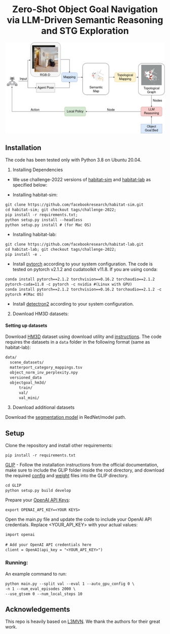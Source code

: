 <p align="center">
  <h1 align="center">Zero-Shot Object Goal Navigation via LLM-Driven Semantic Reasoning and STG Exploration</h1>
  <img src="docs/main.png" width="700">
</p>


## Installation

The code has been tested only with Python 3.8 on Ubuntu 20.04.

1. Installing Dependencies
- We use challenge-2022 versions of [habitat-sim](https://github.com/facebookresearch/habitat-sim) and [habitat-lab](https://github.com/facebookresearch/habitat-lab) as specified below:

- Installing habitat-sim:
```
git clone https://github.com/facebookresearch/habitat-sim.git
cd habitat-sim; git checkout tags/challenge-2022; 
pip install -r requirements.txt; 
python setup.py install --headless
python setup.py install # (for Mac OS)
```

- Installing habitat-lab:
```
git clone https://github.com/facebookresearch/habitat-lab.git
cd habitat-lab; git checkout tags/challenge-2022; 
pip install -e .
```

- Install [pytorch](https://pytorch.org/) according to your system configuration. The code is tested on pytorch v2.1.2 and cudatoolkit v11.8. If you are using conda:
```
conda install pytorch==2.1.2 torchvision==0.16.2 torchaudio==2.1.2 pytorch-cuda=11.8 -c pytorch -c nvidia #(Linux with GPU)
conda install pytorch==2.1.2 torchvision==0.16.2 torchaudio==2.1.2 -c pytorch #(Mac OS)
```
- Install [detectron2](https://github.com/facebookresearch/detectron2/) according to your system configuration. 

2. Download HM3D datasets:

#### Setting up datasets
Download [HM3D](https://aihabitat.org/datasets/hm3d/) dataset using download utility and [instructions](https://github.com/facebookresearch/habitat-sim/blob/089f6a41474f5470ca10222197c23693eef3a001/datasets/HM3D.md). The code requires the datasets in a `data` folder in the following format (same as habitat-lab):
```
data/
  scene_datasets/
  matterport_category_mappings.tsv
  object_norm_inv_perplexity.npy
  versioned_data
  objectgoal_hm3d/
      train/
      val/
      val_mini/
```

3. Download additional datasets

Download the [segmentation model](https://drive.google.com/file/d/1U0dS44DIPZ22nTjw0RfO431zV-lMPcvv/view?usp=share_link) in RedNet/model path.


## Setup
Clone the repository and install other requirements:
```
pip install -r requirements.txt
```

[GLIP](https://github.com/microsoft/GLIP) - Follow the installation instructions from the official documentation, make sure to include the GLIP folder inside the root directory, and download the required [config](https://github.com/microsoft/GLIP/blob/main/configs/pretrain/glip_Swin_L.yaml) and [weight](https://huggingface.co/GLIPModel/GLIP/blob/main/glip_large_model.pth) files into the GLIP directory.
```
cd GLIP
python setup.py build develop 
```

Prepare your [OpenAI API Keys](https://platform.openai.com/account/api-keys):

```
export OPENAI_API_KEY=<YOUR KEYS>
```
Open the main.py file and update the code to include your OpenAI API credentials. Replace <YOUR_API_KEY> with your actual values:

```
import openai

# Add your OpenAI API credentials here
client = OpenAI(api_key = "<YOUR_API_KEY>")
```

### Running: 
An example command to run:
```
python main.py --split val --eval 1 --auto_gpu_config 0 \
-n 1 --num_eval_episodes 2000 \
--use_gtsem 0 --num_local_steps 10
```

## Acknowledgements

This repo is heavily based on [L3MVN](https://github.com/ybgdgh/L3MVN). We thank the authors for their great work.
